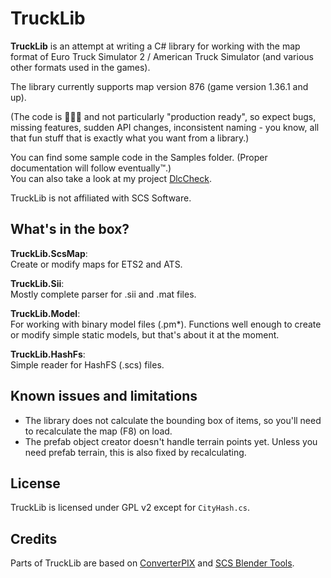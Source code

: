 # TruckLib

**TruckLib** is an attempt at writing a C# library for working with the map format of 
Euro Truck Simulator 2 / American Truck Simulator (and various other formats used in the games).

The library currently supports map version 876 (game version 1.36.1 and up).

(The code is 💩💩💩 and not particularly "production ready", so expect bugs, missing features,
sudden API changes, inconsistent naming - you know, all that fun stuff that is exactly 
what you want from a library.)

You can find some sample code in the Samples folder. (Proper documentation will follow eventually™.)  
You can also take a look at my project [DlcCheck](https://github.com/sk-zk/DlcCheck). 

TruckLib is not affiliated with SCS Software.

## What's in the box?
**TruckLib.ScsMap**:  
Create or modify maps for ETS2 and ATS.

**TruckLib.Sii**:  
Mostly complete parser for .sii and .mat files.

**TruckLib.Model**:  
For working with binary model files (.pm\*). Functions well enough to create or modify simple static models,
but that's about it at the moment.

**TruckLib.HashFs**:  
Simple reader for HashFS (.scs) files.

## Known issues and limitations
* The library does not calculate the bounding box of items, so you'll need to recalculate the map (F8) on load.
* The prefab object creator doesn't handle terrain points yet. Unless you need prefab terrain, this is also
 fixed by recalculating.

## License
TruckLib is licensed under GPL v2 except for `CityHash.cs`.

## Credits
Parts of TruckLib are based on [ConverterPIX](https://github.com/mwl4/ConverterPIX)
and [SCS Blender Tools](https://github.com/SCSSoftware/BlenderTools/).
